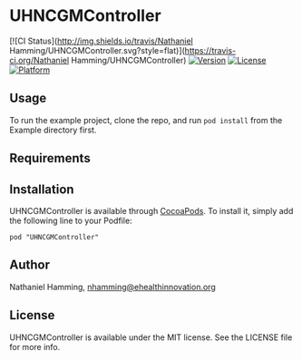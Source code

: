 # UHNCGMController

[![CI Status](http://img.shields.io/travis/Nathaniel Hamming/UHNCGMController.svg?style=flat)](https://travis-ci.org/Nathaniel Hamming/UHNCGMController)
[![Version](https://img.shields.io/cocoapods/v/UHNCGMController.svg?style=flat)](http://cocoadocs.org/docsets/UHNCGMController)
[![License](https://img.shields.io/cocoapods/l/UHNCGMController.svg?style=flat)](http://cocoadocs.org/docsets/UHNCGMController)
[![Platform](https://img.shields.io/cocoapods/p/UHNCGMController.svg?style=flat)](http://cocoadocs.org/docsets/UHNCGMController)

## Usage

To run the example project, clone the repo, and run `pod install` from the Example directory first.

## Requirements

## Installation

UHNCGMController is available through [CocoaPods](http://cocoapods.org). To install
it, simply add the following line to your Podfile:

    pod "UHNCGMController"

## Author

Nathaniel Hamming, nhamming@ehealthinnovation.org

## License

UHNCGMController is available under the MIT license. See the LICENSE file for more info.

